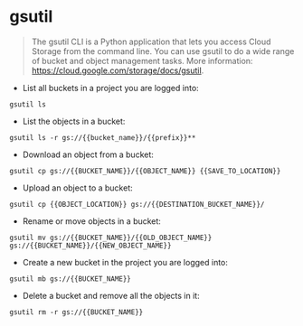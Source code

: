 # gsutil

> The gsutil CLI is a Python application that lets you access Cloud Storage from the command line.
> You can use gsutil to do a wide range of bucket and object management tasks.
> More information: <https://cloud.google.com/storage/docs/gsutil>.

- List all buckets in a project you are logged into:

`gsutil ls`

- List the objects in a bucket:

`gsutil ls -r gs://{{bucket_name}}/{{prefix}}**`

- Download an object from a bucket:

`gsutil cp gs://{{BUCKET_NAME}}/{{OBJECT_NAME}} {{SAVE_TO_LOCATION}}`

- Upload an object to a bucket:

`gsutil cp {{OBJECT_LOCATION}} gs://{{DESTINATION_BUCKET_NAME}}/`

- Rename or move objects in a bucket:

`gsutil mv gs://{{BUCKET_NAME}}/{{OLD_OBJECT_NAME}} gs://{{BUCKET_NAME}}/{{NEW_OBJECT_NAME}}`

- Create a new bucket in the project you are logged into:

`gsutil mb gs://{{BUCKET_NAME}}`

- Delete a bucket and remove all the objects in it:

`gsutil rm -r gs://{{BUCKET_NAME}}`
